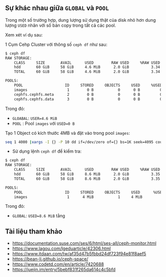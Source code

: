 ## Sự khác nhau giữa `GLOBAL` và `POOL`

Trong một số trường hợp, dung lượng sử dụng thật của disk nhỏ hơn dung lượng `USED` nhân với số bản copy trong tất cả các pool.

Xem xét ví dụ sau:

1 Cụm Cehp Cluster với thông số `ceph df` như sau:
```sh
$ ceph df
RAW STORAGE:
    CLASS     SIZE       AVAIL      USED        RAW USED     %RAW USED
    hdd       60 GiB     58 GiB     4.6 MiB      2.0 GiB          3.34
    TOTAL     60 GiB     58 GiB     4.6 MiB      2.0 GiB          3.34

POOLS:
    POOL                   ID     STORED     OBJECTS     USED     %USED     MAX AVAIL
    images                  1        0 B           0      0 B         0        27 GiB
    cephfs.cephfs.meta      2        0 B           0      0 B         0        27 GiB
    cephfs.cephfs.data      3        0 B           0      0 B         0        27 GiB
```
Trong đó:
- `GLOABAL`: `USER=4.6 MiB`
- `POOL` : Pool `images` với `USED=0 B`

Tạo 1 Object có kích thước 4MB và đặt vào trong pool `images`:
```sh
seq 1 4000 |xargs -I {} -P 10 dd if=/dev/zero of={} bs=1K seek=4095 count=1
```

- Sử dụng lệnh `ceph df` để kiểm tra:

```sh
$ ceph df
RAW STORAGE:
    CLASS     SIZE       AVAIL      USED        RAW USED     %RAW USED
    hdd       60 GiB     58 GiB     8.6 MiB      2.0 GiB          3.35
    TOTAL     60 GiB     58 GiB     8.6 MiB      2.0 GiB          3.35

POOLS:
    POOL                   ID     STORED     OBJECTS     USED      %USED     MAX AVAIL
    images                  1      4 MiB           1     4 MiB         0        55 GiB
```

Trong đó:
- `GLOBAL`: `USED=8.6 MiB` tằng
## Tài liệu tham khảo
- https://documentation.suse.com/ses/6/html/ses-all/ceph-monitor.html
- https://www.lagou.com/lgeduarticle/42306.html
- https://www.itdaan.com/tw/af35d47b5fbbd24df723f94e81f8aef5
- https://bean-li.github.io/ceph-space/
- https://www.codetd.com/en/article/7420688
- https://juejin.im/entry/5bebf831f265da614c4c5bfd
